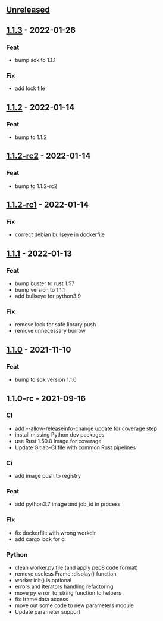 <a name="unreleased"></a>
## [Unreleased]


<a name="1.1.3"></a>
## [1.1.3] - 2022-01-26
### Feat
- bump sdk to 1.1.1

### Fix
- add lock file


<a name="1.1.2"></a>
## [1.1.2] - 2022-01-14
### Feat
- bump to 1.1.2


<a name="1.1.2-rc2"></a>
## [1.1.2-rc2] - 2022-01-14
### Feat
- bump to 1.1.2-rc2


<a name="1.1.2-rc1"></a>
## [1.1.2-rc1] - 2022-01-14
### Fix
- correct debian bullseye in dockerfile


<a name="1.1.1"></a>
## [1.1.1] - 2022-01-13
### Feat
- bump buster to rust 1.57
- bump version to 1.1.1
- add bullseye for python3.9

### Fix
- remove lock for safe library push
- remove unnecessary borrow


<a name="1.1.0"></a>
## [1.1.0] - 2021-11-10
### Feat
- bump to sdk version 1.1.0


<a name="1.1.0-rc"></a>
## 1.1.0-rc - 2021-09-16
### CI
- add --allow-releaseinfo-change update for coverage step
- install missing Python dev packages
- use Rust 1.50.0 image for coverage
- Update Gitlab-CI file with common Rust pipelines

### Ci
- add image push to registry

### Feat
- add python3.7 image and job_id in process

### Fix
- fix dockerfile with wrong workdir
- add cargo lock for ci

### Python
- clean worker.py file (and apply pep8 code format)
- remove useless Frame::display() function
- worker init() is optional
- errors and iterators handling refactoring
- move py_error_to_string function to helpers
- fix frame data access
- move out some code to new parameters module
- Update parameter support


[Unreleased]: https://gitlab.com/media-cloud-ai/sdks/py_mcai_worker_sdk/compare/1.1.3...HEAD
[1.1.3]: https://gitlab.com/media-cloud-ai/sdks/py_mcai_worker_sdk/compare/1.1.2...1.1.3
[1.1.2]: https://gitlab.com/media-cloud-ai/sdks/py_mcai_worker_sdk/compare/1.1.2-rc2...1.1.2
[1.1.2-rc2]: https://gitlab.com/media-cloud-ai/sdks/py_mcai_worker_sdk/compare/1.1.2-rc1...1.1.2-rc2
[1.1.2-rc1]: https://gitlab.com/media-cloud-ai/sdks/py_mcai_worker_sdk/compare/1.1.1...1.1.2-rc1
[1.1.1]: https://gitlab.com/media-cloud-ai/sdks/py_mcai_worker_sdk/compare/1.1.0...1.1.1
[1.1.0]: https://gitlab.com/media-cloud-ai/sdks/py_mcai_worker_sdk/compare/1.1.0-rc...1.1.0
